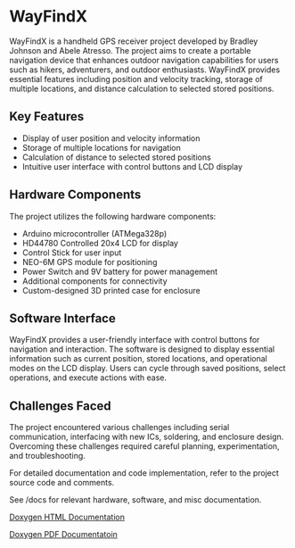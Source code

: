 # WayFindX

WayFindX is a handheld GPS receiver project developed by Bradley Johnson and Abele Atresso. The project aims to create a portable navigation device that enhances outdoor navigation capabilities for users such as hikers, adventurers, and outdoor enthusiasts. WayFindX provides essential features including position and velocity tracking, storage of multiple locations, and distance calculation to selected stored positions.

## Key Features

- Display of user position and velocity information
- Storage of multiple locations for navigation
- Calculation of distance to selected stored positions
- Intuitive user interface with control buttons and LCD display

## Hardware Components

The project utilizes the following hardware components:

- Arduino microcontroller (ATMega328p)
- HD44780 Controlled 20x4 LCD for display
- Control Stick for user input
- NEO-6M GPS module for positioning
- Power Switch and 9V battery for power management
- Additional components for connectivity
- Custom-designed 3D printed case for enclosure

## Software Interface

WayFindX provides a user-friendly interface with control buttons for navigation and interaction. The software is designed to display essential information such as current position, stored locations, and operational modes on the LCD display. Users can cycle through saved positions, select operations, and execute actions with ease.

## Challenges Faced

The project encountered various challenges including serial communication, interfacing with new ICs, soldering, and enclosure design. Overcoming these challenges required careful planning, experimentation, and troubleshooting.

For detailed documentation and code implementation, refer to the project source code and comments.

See /docs for relevant hardware, software, and misc documentation.

[Doxygen HTML Documentation](https://raw.githubusercontent.com/bjohnson66/wayfindx/main/docs/Doxygen/html/index.html)

[Doxygen PDF Documentatoin](https://github.com/bjohnson66/wayfindx/blob/88b1bcc49ac1252769d0535202fbb5b85fcedd5b/docs/Doxygen/doxygen_latex_pdf_out.pdf)
